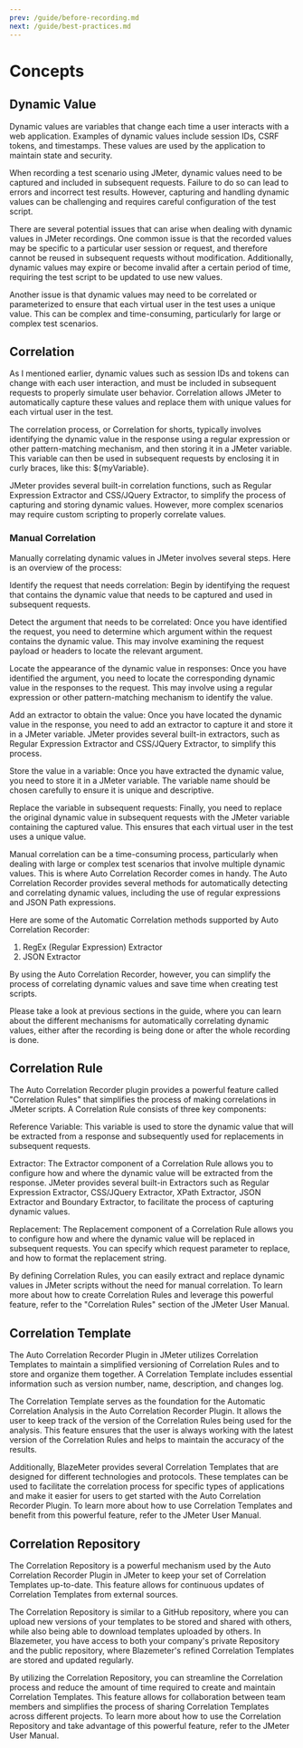 ```yaml
---
prev: /guide/before-recording.md
next: /guide/best-practices.md
---
```


# Concepts

## Dynamic Value

Dynamic values are variables that change each time a user interacts with a web application. Examples of dynamic
values include session IDs, CSRF tokens, and timestamps. These values are used by the application to maintain
state and security.

When recording a test scenario using JMeter, dynamic values need to be captured and included in subsequent requests.
Failure to do so can lead to errors and incorrect test results. However, capturing and handling dynamic values can
be challenging and requires careful configuration of the test script.

There are several potential issues that can arise when dealing with dynamic values in JMeter recordings.
One common issue is that the recorded values may be specific to a particular user session or request, and
therefore cannot be reused in subsequent requests without modification. Additionally, dynamic values may expire
or become invalid after a certain period of time, requiring the test script to be updated to use new values.

Another issue is that dynamic values may need to be correlated or parameterized to ensure that each virtual user
in the test uses a unique value. This can be complex and time-consuming, particularly for large or complex test
scenarios.

## Correlation

As I mentioned earlier, dynamic values such as session IDs and tokens can change with each user interaction,
and must be included in subsequent requests to properly simulate user behavior. Correlation allows JMeter to
automatically capture these values and replace them with unique values for each virtual user in the test.

The correlation process, or Correlation for shorts, typically involves identifying the dynamic value in the
response using a regular expression or other pattern-matching mechanism, and then storing it in a JMeter
variable. This variable can then be used in subsequent requests by enclosing it in curly braces,
like this: ${myVariable}.

JMeter provides several built-in correlation functions, such as Regular Expression Extractor and CSS/JQuery Extractor,
to simplify the process of capturing and storing dynamic values. However, more complex scenarios may require custom
scripting to properly correlate values.

### Manual Correlation

Manually correlating dynamic values in JMeter involves several steps. Here is an overview of the process:

Identify the request that needs correlation: Begin by identifying the request that contains the dynamic value that
needs to be captured and used in subsequent requests.

Detect the argument that needs to be correlated: Once you have identified the request, you need to determine which
argument within the request contains the dynamic value. This may involve examining the request payload or headers to
locate the relevant argument.

Locate the appearance of the dynamic value in responses: Once you have identified the argument, you need to locate the
corresponding dynamic value in the responses to the request. This may involve using a regular expression or other
pattern-matching mechanism to identify the value.

Add an extractor to obtain the value: Once you have located the dynamic value in the response, you need to add an
extractor to capture it and store it in a JMeter variable. JMeter provides several built-in extractors, such as
Regular Expression Extractor and CSS/JQuery Extractor, to simplify this process.

Store the value in a variable: Once you have extracted the dynamic value, you need to store it in a JMeter variable.
The variable name should be chosen carefully to ensure it is unique and descriptive.

Replace the variable in subsequent requests: Finally, you need to replace the original dynamic value in subsequent
requests with the JMeter variable containing the captured value. This ensures that each virtual user in the test uses
a unique value.

Manual correlation can be a time-consuming process, particularly when dealing with large or complex test scenarios
that involve multiple dynamic values. This is where Auto Correlation Recorder comes in handy.
The Auto Correlation Recorder provides several methods for automatically detecting and correlating dynamic
values, including the use of regular expressions and JSON Path expressions.

Here are some of the Automatic Correlation methods supported by Auto Correlation Recorder:

1. RegEx (Regular Expression) Extractor
1. JSON Extractor

By using the Auto Correlation Recorder, however, you can simplify the process of correlating dynamic values and save time when creating test scripts.

Please take a look at previous sections in the guide, where you can learn about the different mechanisms for
automatically correlating dynamic values, either after the recording is being done or after the whole recording
is done.

## Correlation Rule

The Auto Correlation Recorder plugin provides a powerful feature called "Correlation Rules" that simplifies the process of
making correlations in JMeter scripts. A Correlation Rule consists of three key components:

Reference Variable: This variable is used to store the dynamic value that will be extracted from a response and
subsequently used for replacements in subsequent requests.

Extractor: The Extractor component of a Correlation Rule allows you to configure how and where the dynamic value will
be extracted from the response. JMeter provides several built-in Extractors such as Regular Expression Extractor,
CSS/JQuery Extractor, XPath Extractor, JSON Extractor and Boundary Extractor, to facilitate the process of
capturing dynamic values.

Replacement: The Replacement component of a Correlation Rule allows you to configure how and where the dynamic value
will be replaced in subsequent requests. You can specify which request parameter to replace, and how to format the
replacement string.

By defining Correlation Rules, you can easily extract and replace dynamic values in JMeter scripts without the need
for manual correlation. To learn more about how to create Correlation Rules and leverage this powerful feature,
refer to the "Correlation Rules" section of the JMeter User Manual.

## Correlation Template

The Auto Correlation Recorder Plugin in JMeter utilizes Correlation Templates to maintain a simplified versioning of
Correlation Rules and to store and organize them together. A Correlation Template includes essential information
such as version number, name, description, and changes log.

The Correlation Template serves as the foundation for the Automatic Correlation Analysis in the Auto Correlation Recorder
Plugin. It allows the user to keep track of the version of the Correlation Rules being used for the analysis.
This feature ensures that the user is always working with the latest version of the Correlation Rules and helps
to maintain the accuracy of the results.

Additionally, BlazeMeter provides several Correlation Templates that are designed for different technologies and
protocols. These templates can be used to facilitate the correlation process for specific types of applications
and make it easier for users to get started with the Auto Correlation Recorder Plugin. To learn more about how to use
Correlation Templates and benefit from this powerful feature, refer to the JMeter User Manual.

## Correlation Repository

The Correlation Repository is a powerful mechanism used by the Auto Correlation Recorder Plugin in JMeter to keep your set
of Correlation Templates up-to-date. This feature allows for continuous updates of Correlation Templates from external
sources.

The Correlation Repository is similar to a GitHub repository, where you can upload new versions of your templates to be
stored and shared with others, while also being able to download templates uploaded by others. In Blazemeter,
you have access to both your company's private Repository and the public repository, where Blazemeter's refined
Correlation Templates are stored and updated regularly.

By utilizing the Correlation Repository, you can streamline the Correlation process and reduce the amount of time
required to create and maintain Correlation Templates. This feature allows for collaboration between team members and
simplifies the process of sharing Correlation Templates across different projects. To learn more about how to use the
Correlation Repository and take advantage of this powerful feature, refer to the JMeter User Manual.
